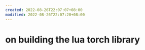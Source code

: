 ```yaml
---
created: 2022-08-26T22:07:07+08:00
modified: 2022-08-26T22:07:20+08:00
---
```


# on building the lua torch library

